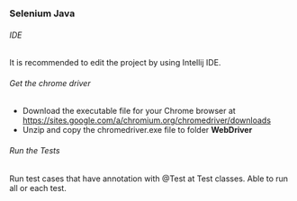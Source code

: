 ### Selenium Java

###### IDE
It is recommended to edit the project by using Intellij IDE.

###### Get the chrome driver
* Download the executable file for your Chrome browser at https://sites.google.com/a/chromium.org/chromedriver/downloads
* Unzip and copy the chromedriver.exe file to folder **WebDriver**

###### Run the Tests
Run test cases that have annotation with @Test at Test classes.
Able to run all or each test.
